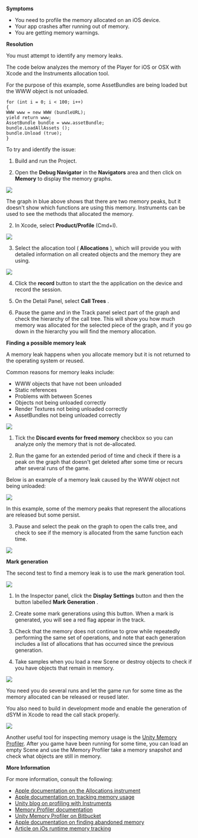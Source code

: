 

**Symptoms**


- You need to profile the memory allocated on an iOS device.
- Your app crashes after running out of memory.
- You are getting memory warnings.



**Resolution**



You must attempt to identify any memory leaks.



The code below analyzes the memory of the Player for iOS or OSX with Xcode and the Instruments allocation tool.



For the purpose of this example, some AssetBundles are being loaded but the WWW object is not unloaded.


```
for (int i = 0; i < 100; i++) 
{
WWW www = new WWW (bundleURL);
yield return www;
AssetBundle bundle = www.assetBundle;
bundle.LoadAllAssets ();
bundle.Unload (true);
}

```


To try and identify the issue:



1. Build and run the Project.



2. Open the  **Debug Navigator**  in the  **Navigators**  area and then click on  **Memory**  to display the memory graphs.



![](/hc/en-us/article_attachments/115001591603/1.png)



The graph in blue above shows that there are two memory peaks, but it doesn't show which functions are using this memory. Instruments can be used to see the methods that allocated the memory.



2. In Xcode, select  **Product/Profile**  (Cmd+I).



![](/hc/en-us/article_attachments/115001591623/2.png)



3. Select the allocation tool ( **Allocations** ), which will provide you with detailed information on all created objects and the memory they are using.



![](/hc/en-us/article_attachments/115001591643/3.png)



4. Click the  **record**  button to start the the application on the device and record the session.



5. On the Detail Panel, select  **Call Trees** .



6. Pause the game and in the Track panel select part of the graph and check the hierarchy of the call tree. This will show you how much memory was allocated for the selected piece of the graph, and if you go down in the hierarchy you will find the memory allocation.



**Finding a possible memory leak**



A memory leak happens when you allocate memory but it is not returned to the operating system or reused.



Common reasons for memory leaks include:


- WWW objects that have not been unloaded
- Static references
- Problems with between Scenes
- Objects not being unloaded correctly
- Render Textures not being unloaded correctly
- AssetBundles not being unloaded correctly



![](/hc/en-us/article_attachments/115001643366/A.png)



1. Tick the  **Discard events for freed memory**  checkbox so you can analyze only the memory that is not de-allocated.



2. Run the game for an extended period of time and check if there is a peak on the graph that doesn't get deleted after some time or recurs after several runs of the game.



Below is an example of a memory leak caused by the WWW object not being unloaded:



![](/hc/en-us/article_attachments/115001603166/4.png)



In this example, some of the memory peaks that represent the allocations are released but some persist.



3. Pause and select the peak on the graph to open the calls tree, and check to see if the memory is allocated from the same function each time.



![](/hc/en-us/article_attachments/115001603186/5.png)



**Mark generation**



The second test to find a memory leak is to use the mark generation tool.



![](/hc/en-us/article_attachments/115001643406/B.png)



1. In the Inspector panel, click the  **Display Settings**  button and then the button labelled  **Mark Generation** .



2. Create some mark generations using this button. When a mark is generated, you will see a red flag appear in the track.



3. Check that the memory does not continue to grow while repeatedly performing the same set of operations, and note that each generation includes a list of allocations that has occurred since the previous generation.



4. Take samples when you load a new Scene or destroy objects to check if you have objects that remain in memory.



![](/hc/en-us/article_attachments/115001603246/6.png)



You need you do several runs and let the game run for some time as the memory allocated can be released or reused later.



You also need to build in development mode and enable the generation of dSYM in Xcode to read the call stack properly.



![](/hc/en-us/article_attachments/115001603286/7.png)



Another useful tool for inspecting memory usage is the [Unity Memory Profiler](https://bitbucket.org/Unity-Technologies/memoryprofiler). After you game have been running for some time, you can load an empty Scene and use the Memory Profiler take a memory snapshot and check what objects are still in memory.



**More Information**



For more information, consult the following:


- [Apple documentation on the Allocations instrument](https://developer.apple.com/library/content/documentation/DeveloperTools/Conceptual/InstrumentsUserGuide/Instrument-Allocations.html)
- [Apple documentation on tracking memory usage](https://developer.apple.com/library/content/documentation/Performance/Conceptual/ManagingMemory/Articles/FindingPatterns.html)
- [Unity blog on profiling with Instruments](https://blogs.unity3d.com/2016/02/01/profiling-with-instruments/)
- [Memory Profiler documentation](https://docs.unity3d.com/Manual/ProfilerMemory.html)
- [Unity Memory Profiler on Bitbucket](https://bitbucket.org/Unity-Technologies/memoryprofiler)
- [Apple documentation on finding abandoned memory](https://developer.apple.com/library/content/documentation/DeveloperTools/Conceptual/InstrumentsUserGuide/FindingAbandonedMemory.html)
- [Article on iOs runtime memory tracking](https://support.unity3d.com/hc/en-us/articles/115000172606)

